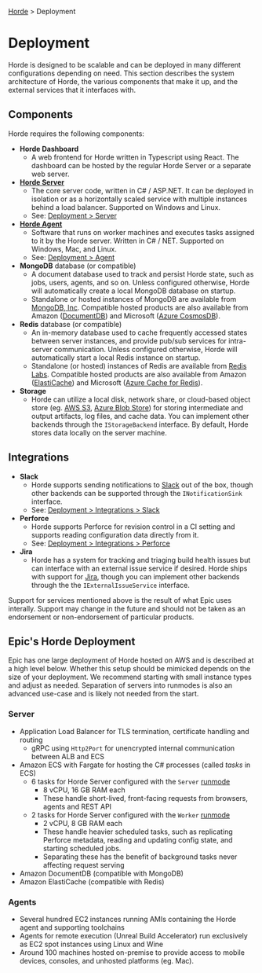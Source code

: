 [Horde](../README.md) > Deployment

# Deployment

Horde is designed to be scalable and can be deployed in many different configurations depending on need. This section
describes the system architecture of Horde, the various components that make it up, and the external services that it
interfaces with.

## Components

Horde requires the following components:

* **Horde Dashboard**
  * A web frontend for Horde written in Typescript using React. The dashboard can be hosted by the regular Horde
    Server or a separate web server.
* [**Horde Server**](Deployment/Server.md)
  * The core server code, written in C# / ASP.NET. It can be deployed in isolation or as a horizontally scaled service
    with multiple instances behind a load balancer. Supported on Windows and Linux.
  * See: [Deployment > Server](Deployment/Server.md)
* [**Horde Agent**](Deployment/Agent.md)
  * Software that runs on worker machines and executes tasks assigned to it by the Horde server. Written in C#
    / NET. Supported on Windows, Mac, and Linux.
  * See: [Deployment > Agent](Deployment/Agent.md)
* **MongoDB** database (or compatible)
  * A document database used to track and persist Horde state, such as jobs, users, agents, and so on. Unless
    configured otherwise, Horde will automatically create a local MongoDB database on startup.
  * Standalone or hosted instances of MongoDB are available from [MongoDB, Inc](https://www.mongodb.com/). Compatible
    hosted products are also available from Amazon ([DocumentDB](https://aws.amazon.com/documentdb/)) and Microsoft
    ([Azure CosmosDB](https://azure.microsoft.com/en-us/products/cosmos-db/)).
* **Redis** database (or compatible)
  * An in-memory database used to cache frequently accessed states between server instances, and provide pub/sub
    services for intra-server communication. Unless configured otherwise, Horde will automatically start a local
    Redis instance on startup.
  * Standalone (or hosted) instances of Redis are available from [Redis Labs](https://redis.io/). Compatible hosted
    products are also available from Amazon ([ElastiCache](https://aws.amazon.com/elasticache/redis/)) and
    Microsoft ([Azure Cache for Redis](https://azure.microsoft.com/en-us/products/cache/)).
* **Storage** 
  * Horde can utilize a local disk, network share, or cloud-based object store (eg.
    [AWS S3](https://aws.amazon.com/s3/), [Azure Blob Store](https://azure.microsoft.com/en-us/products/storage/blobs/))
    for storing intermediate and output artifacts, log files, and cache data. You can implement other backends through the 
    `IStorageBackend` interface. By default, Horde stores data locally on the server machine.

## Integrations

* **Slack**
  * Horde supports sending notifications to [Slack](https://www.slack.com/) out of the box, though other backends can
    be supported through the `INotificationSink` interface.
  * See: [Deployment > Integrations > Slack](Deployment/Integrations/Slack.md)
* **Perforce**
  * Horde supports Perforce for revision control in a CI setting and supports reading configuration data
    directly from it.
  * See: [Deployment > Integrations > Perforce](Deployment/Integrations/Perforce.md)
* **Jira**
  * Horde has a system for tracking and triaging build health issues but can interface with an external issue
    service if desired. Horde ships with support for [Jira](https://www.atlassian.com/software/jira), though you can implement other backends through the the `IExternalIssueService` interface.

Support for services mentioned above is the result of what Epic uses interally. Support may change in
the future and should not be taken as an endorsement or non-endorsement of particular products.

## Epic's Horde Deployment

Epic has one large deployment of Horde hosted on AWS and is described at a high level below.
Whether this setup should be mimicked depends on the size of your deployment.
We recommend starting with small instance types and adjust as needed.
Separation of servers into runmodes is also an advanced use-case and is likely not needed from the start.

### Server
* Application Load Balancer for TLS termination, certificate handling and routing
  * gRPC using `Http2Port` for unencrypted internal communication between ALB and ECS
* Amazon ECS with Fargate for hosting the C# processes (called _tasks_ in ECS)
  * 6 tasks for Horde Server configured with the `Server` [runmode](Deployment/ServerSettings.md#runmode-enum)
    * 8 vCPU, 16 GB RAM each
    * These handle short-lived, front-facing requests from browsers, agents and REST API
  * 2 tasks for Horde Server configured with the `Worker` [runmode](Deployment/ServerSettings.md#runmode-enum)
    * 2 vCPU, 8 GB RAM each
    * These handle heavier scheduled tasks, such as replicating Perforce metadata, reading and updating
      config state, and starting scheduled jobs.
    * Separating these has the benefit of background tasks never affecting request serving
* Amazon DocumentDB (compatible with MongoDB)
* Amazon ElastiCache (compatible with Redis)

### Agents

* Several hundred EC2 instances running AMIs containing the Horde agent and supporting toolchains
* Agents for remote execution (Unreal Build Accelerator) run exclusively as EC2 spot instances using Linux and Wine
* Around 100 machines hosted on-premise to provide access to mobile devices, consoles, and unhosted platforms
  (eg. Mac).
